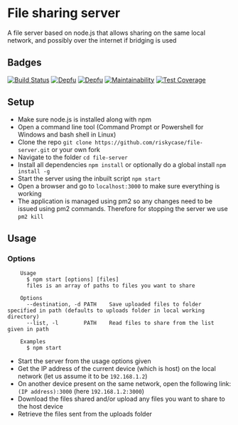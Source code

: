 # File sharing server
A file server based on node.js that allows sharing on the same local network, 
and possibly over the internet if bridging is used

## Badges
[![Build Status](https://travis-ci.com/riskycase/file-server.svg?branch=master)](https://travis-ci.com/riskycase/file-server)
[![Depfu](https://badges.depfu.com/badges/5c7a82c495e09f6aeed06d0708f2c363/status.svg)](https://depfu.com)
[![Depfu](https://badges.depfu.com/badges/5c7a82c495e09f6aeed06d0708f2c363/overview.svg)](https://depfu.com/github/riskycase/file-server?project_id=11774)
[![Maintainability](https://api.codeclimate.com/v1/badges/1211097ff94e3af18c35/maintainability)](https://codeclimate.com/github/riskycase/file-server/maintainability)
[![Test Coverage](https://api.codeclimate.com/v1/badges/1211097ff94e3af18c35/test_coverage)](https://codeclimate.com/github/riskycase/file-server/test_coverage)

## Setup

* Make sure node.js is installed along with npm
* Open a command line tool (Command Prompt or Powershell for Windows and bash
shell in Linux)
* Clone the repo `git clone https://github.com/riskycase/file-server.git` or 
your own fork
* Navigate to the folder `cd file-server`
* Install all dependencies `npm install` or optionally do a global install 
`npm install -g`
* Start the server using the inbuilt script `npm start`
* Open a browser and go to `localhost:3000` to make sure everything is working
* The application is managed using pm2 so any changes need to be issued using 
pm2 commands. Therefore for stopping the server we use `pm2 kill`

## Usage

### Options

```
	Usage
	  $ npm start [options] [files]
	  files is an array of paths to files you want to share

	Options
	  --destination, -d	PATH	Save uploaded files to folder specified in path (defaults to uploads folder in local working directory)
	  --list, -l		PATH	Read files to share from the list given in path

	Examples
	  $ npm start 
```

* Start the server from the usage options given
* Get the IP address of the current device (which is host) on the local network
(let us assume it to be `192.168.1.2`)
* On another device present on the same network, open the following link:
`(IP address):3000` (here `192.168.1.2:3000`)
* Download the files shared and/or upload any files you want to share to the 
host device
* Retrieve the files sent from the uploads folder
